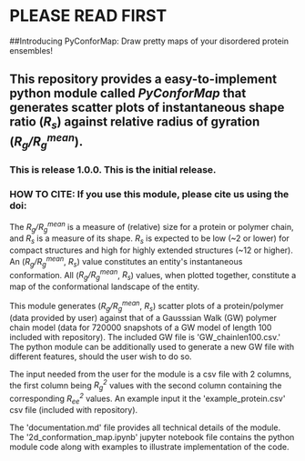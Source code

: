 # PLEASE READ FIRST

##Introducing PyConforMap: Draw pretty maps of your disordered protein ensembles!

## This repository provides a easy-to-implement python module called _PyConforMap_ that generates scatter plots of instantaneous shape ratio (_R<sub>s</sub>_) against relative radius of gyration (_R<sub>g</sub>/R<sub>g</sub><sup>mean</sup>_).

### This is release 1.0.0. This is the initial release. 

### HOW TO CITE: If you use this module, please cite us using the doi: 

The _R<sub>g</sub>/R<sub>g</sub><sup>mean</sup>_ is a measure of (relative) size for a protein or polymer chain, and _R<sub>s</sub>_ is a measure of its shape. _R<sub>s</sub>_ is expected to be low (~2 or lower) for compact structures and high for highly extended structures (~12 or higher). An (_R<sub>g</sub>/R<sub>g</sub><sup>mean</sup>_, _R<sub>s</sub>_) value constitutes an entity's instantaneous conformation. All (_R<sub>g</sub>/R<sub>g</sub><sup>mean</sup>_, _R<sub>s</sub>_) values, when plotted together, constitute a map of the conformational landscape of the entity. 

This module generates (_R<sub>g</sub>/R<sub>g</sub><sup>mean</sup>_, _R<sub>s</sub>_) scatter plots of a protein/polymer (data provided by user) against that of a Gausssian Walk (GW) polymer chain model (data for 720000 snapshots of a GW model of length 100 included with repository). The included GW file is 'GW_chainlen100.csv.' The python module can be additionally used to generate a new GW file with different features, should the user wish to do so.

The input needed from the user for the module is a csv file with 2 columns, the first column being _R<sub>g</sub><sup>2</sup>_ values with the second column containing the corresponding _R<sub>ee</sub><sup>2</sup>_ values. An example input it the 'example_protein.csv' csv file (included with repository).  

The 'documentation.md' file provides all technical details of the module. The '2d_conformation_map.ipynb' jupyter notebook file contains the python module code along with examples to illustrate implementation of the code. 

